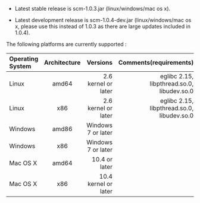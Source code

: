 - Latest stable release is scm-1.0.3.jar (linux/windows/mac os x).

- Latest development release is scm-1.0.4-dev.jar (linux/windows/mac os x, please use this instead of 1.0.3 as there are large updates included in 1.0.4).

The following platforms are currently supported :

| Operating System  | Architecture  | Versions | Comments(requirements)
| :------------     |:-------------:| --------:|--------:|
| Linux      | amd64 | 2.6 kernel or later | eglibc 2.15, libpthread.so.0, libudev.so.0 |
| Linux      | x86   | 2.6 kernel or later | eglibc 2.15, libpthread.so.0, libudev.so.0 |
| Windows    | amd86 | Windows 7 or later | |
| Windows    | x86   | Windows 7 or later | |
| Mac OS X   | amd64 | 10.4 or later | |
| Mac OS X   | x86   | 10.4 kernel or later | |

